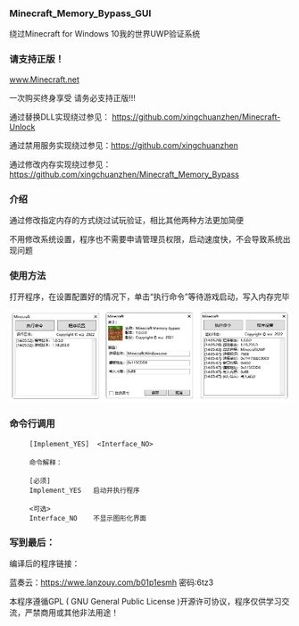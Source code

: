 ### Minecraft_Memory_Bypass_GUI

绕过Minecraft for Windows 10我的世界UWP验证系统

### 请支持正版！

www.Minecraft.net

一次购买终身享受 请务必支持正版!!!

通过替换DLL实现绕过参见： https://github.com/xingchuanzhen/Minecraft-Unlock

通过禁用服务实现绕过参见：https://github.com/xingchuanzhen

通过修改内存实现绕过参见：https://github.com/xingchuanzhen/Minecraft_Memory_Bypass

### 介绍

通过修改指定内存的方式绕过试玩验证，相比其他两种方法更加简便

不用修改系统设置，程序也不需要申请管理员权限，启动速度快，不会导致系统出现问题

### 使用方法

打开程序，在设置配置好的情况下，单击“执行命令”等待游戏启动，写入内存完毕

![Snipaste_2021-07-03_13-07-08](Snipaste_2022-01-23_14-06-39.png)

### 命令行调用

         [Implement_YES]  <Interface_NO>

         命令解释：

         [必须]
         Implement_YES   启动并执行程序

         <可选>
         Interface_NO    不显示图形化界面
         
### 写到最后：

 编译后的程序链接：

 蓝奏云：https://wwe.lanzouy.com/b01p1esmh 密码:6tz3

 本程序遵循GPL ( GNU General Public License )开源许可协议，程序仅供学习交流，严禁商用或其他非法用途！


